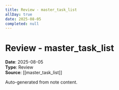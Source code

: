 ```yaml
---
title: Review - master_task_list
allDay: true
date: 2025-08-05
completed: null
---
```


# Review - master_task_list

**Date**: 2025-08-05  
**Type**: Review  
**Source**: [[master_task_list]]

Auto-generated from note content.